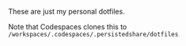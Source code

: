 These are just my personal dotfiles. 

Note that Codespaces clones this to `/workspaces/.codespaces/.persistedshare/dotfiles`
